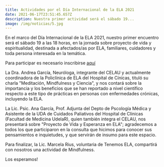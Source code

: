 ```yaml
---
title: Actividades por el Día Internacional de la ELA 2021
date: 2021-06-17T23:51:45.657Z
description: Nuestra primer actividad será el sábado 19...
image: /img/noticias/5.jpg
---
```

En el marco del Día Internacional de la ELA 2021, nuestro primer encuentro será el sábado 19 a las 18 horas, en la jornada sobre proyecto de vida y espiritualidad, destinada a afectados/as por ELA, familiares, cuidadores y toda persona interesada en la temática. 

Para participar es necesario inscribirse [aquí](https://docs.google.com/forms/d/e/1FAIpQLSeFX48dpWL5NfE79OSv6JrgTO75kbckh8OV2BjUyay_roVWRA/viewform?fbclid=IwAR0Z8qLYsYJQFtftlvC_Ttzah4j8LdE1zreyOsF-c83BzjvEUgQZq0n7Sis)

La Dra. Andrea García, Neuróloga, integrante del CELAU y actualmente coordinadora de la Policlínica de ELA del Hospital de Cínicas, tituló su charla "Meditación, Mindfulness y Ciencia", y nos contará sobre la importancia y los beneficios que se han reportado a nivel científico respecto a este tipo de prácticas en personas con enfermedades crónicas, incluyendo la ELA.

La Lic. Psic. Ana García, Prof. Adjunta del Depto de Pscología Médica y Asistente de la UDA de Cuidados Paliativos del Hospital de Clínicas (Facultad de Medicina UdelaR), quien también integra el CELAU, nos presentará sobre "Proyecto de Vida y Esperanza en ELA"; agradecemos a todos los que participaron en la consulta que hicimos para conocer sus pensamientos e inquietudes, y que servirán de insumo para este espacio.

Para finalizar, la Lic. Marcela Rius, voluntaria de Tenemos ELA, compartirá con nosotros una actividad de Mindfulness.

Los esperamos!
